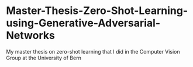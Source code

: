 # Master-Thesis-Zero-Shot-Learning-using-Generative-Adversarial-Networks
My master thesis on zero-shot learning that I did in the Computer Vision Group at the University of Bern
